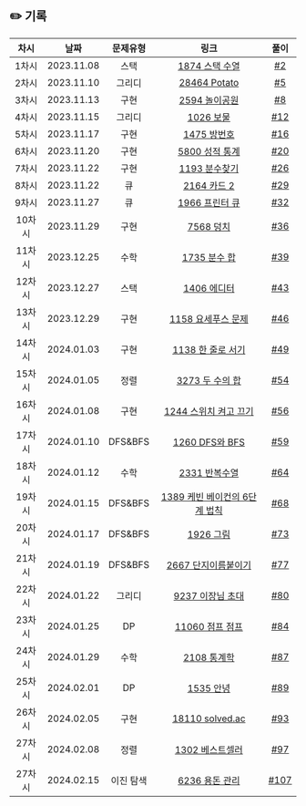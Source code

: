 ## ✏️ 기록   

| 차시 |    날짜    | 문제유형 | 링크 | 풀이 |
|:----:|:---------:|:----:|:-----:|:----:|
| 1차시 | 2023.11.08 |  스택  | [1874 스택 수열](https://www.acmicpc.net/problem/1874)  | [#2](https://github.com/AlgoLeadMe/AlgoLeadMe-3/pull/2) |
| 2차시 | 2023.11.10 | 그리디 | [28464 Potato](https://www.acmicpc.net/problem/28464)  | [#5](https://github.com/AlgoLeadMe/AlgoLeadMe-3/pull/5) |
| 3차시 | 2023.11.13 |  구현  | [2594 놀이공원](https://www.acmicpc.net/problem/2594)  | [#8](https://github.com/AlgoLeadMe/AlgoLeadMe-3/pull/8)  |
| 4차시 | 2023.11.15 | 그리디 | [1026 보물](https://www.acmicpc.net/problem/1026)      | [#12](https://github.com/AlgoLeadMe/AlgoLeadMe-3/pull/12) |
| 5차시 | 2023.11.17 |  구현  | [1475 방번호](https://www.acmicpc.net/problem/1475)    | [#16](https://github.com/AlgoLeadMe/AlgoLeadMe-3/pull/16) |
| 6차시 | 2023.11.20 |  구현  | [5800 성적 통계](https://www.acmicpc.net/problem/5800)  | [#20](https://github.com/AlgoLeadMe/AlgoLeadMe-3/pull/20) |
| 7차시 | 2023.11.22 |  구현  | [1193 분수찾기](https://www.acmicpc.net/problem/1193)   | [#26](https://github.com/AlgoLeadMe/AlgoLeadMe-3/pull/26) |
| 8차시 | 2023.11.22 |   큐   | [2164 카드 2](https://www.acmicpc.net/problem/1193)     | [#29](https://github.com/AlgoLeadMe/AlgoLeadMe-3/pull/29) |
| 9차시 | 2023.11.27 |   큐   | [1966 프린터 큐](https://www.acmicpc.net/problem/1966)  | [#32](https://github.com/AlgoLeadMe/AlgoLeadMe-3/pull/32) |
| 10차시| 2023.11.29 |  구현  | [7568 덩치](https://www.acmicpc.net/problem/7568)       | [#36](https://github.com/AlgoLeadMe/AlgoLeadMe-3/pull/36) |
| 11차시| 2023.12.25 |  수학  | [1735 분수 합](https://www.acmicpc.net/problem/1735)    | [#39](https://github.com/AlgoLeadMe/AlgoLeadMe-3/pull/39) |
| 12차시| 2023.12.27 |  스택  | [1406 에디터](https://www.acmicpc.net/problem/1406)    | [#43](https://github.com/AlgoLeadMe/AlgoLeadMe-3/pull/43) |
| 13차시| 2023.12.29 |  구현  | [1158 요세푸스 문제](https://www.acmicpc.net/problem/1158) | [#46](https://github.com/AlgoLeadMe/AlgoLeadMe-3/pull/46) |
| 14차시| 2024.01.03 |  구현  | [1138 한 줄로 서기](https://www.acmicpc.net/problem/1138) | [#49](https://github.com/AlgoLeadMe/AlgoLeadMe-3/pull/49) |
| 15차시| 2024.01.05 |  정렬 | [3273 두 수의 합](https://www.acmicpc.net/problem/3273) | [#54](https://github.com/AlgoLeadMe/AlgoLeadMe-3/pull/54) |
| 16차시| 2024.01.08 |  구현 | [1244 스위치 켜고 끄기](https://www.acmicpc.net/problem/1244) | [#56](https://github.com/AlgoLeadMe/AlgoLeadMe-3/pull/56) |
| 17차시| 2024.01.10 |  DFS&BFS | [1260 DFS와 BFS](https://www.acmicpc.net/problem/1260) | [#59](https://github.com/AlgoLeadMe/AlgoLeadMe-3/pull/59) |
| 18차시| 2024.01.12 | 수학 | [2331 반복수열](https://www.acmicpc.net/problem/2331) | [#64](https://github.com/AlgoLeadMe/AlgoLeadMe-3/pull/64) |
| 19차시| 2024.01.15 | DFS&BFS  | [1389 케빈 베이컨의 6단계 법칙](https://www.acmicpc.net/problem/1389) | [#68](https://github.com/AlgoLeadMe/AlgoLeadMe-3/pull/68) |
| 20차시| 2024.01.17 | DFS&BFS  | [1926 그림](https://www.acmicpc.net/problem/1926) | [#73](https://github.com/AlgoLeadMe/AlgoLeadMe-3/pull/73) |
| 21차시| 2024.01.19 | DFS&BFS  | [2667 단지이름붙이기](https://www.acmicpc.net/problem/2667) | [#77](https://github.com/AlgoLeadMe/AlgoLeadMe-3/pull/77) |
| 22차시| 2024.01.22 | 그리디  | [9237 이장님 초대](https://www.acmicpc.net/problem/9237) | [#80](https://github.com/AlgoLeadMe/AlgoLeadMe-3/pull/80) |
| 23차시| 2024.01.25 | DP  | [11060 점프 점프](https://www.acmicpc.net/problem/11060) | [#84](https://github.com/AlgoLeadMe/AlgoLeadMe-3/pull/84) |
| 24차시| 2024.01.29 | 수학  | [2108 통계학](https://www.acmicpc.net/problem/2108) | [#87](https://github.com/AlgoLeadMe/AlgoLeadMe-3/pull/87) |
| 25차시| 2024.02.01 | DP  | [1535 안녕](https://www.acmicpc.net/problem/1535) | [#89](https://github.com/AlgoLeadMe/AlgoLeadMe-3/pull/89) |
| 26차시| 2024.02.05 | 구현  | [18110 solved.ac](https://www.acmicpc.net/problem/18110) | [#93](https://github.com/AlgoLeadMe/AlgoLeadMe-3/pull/93) |
| 27차시| 2024.02.08 | 정렬  | [1302 베스트셀러](https://www.acmicpc.net/problem/1302) | [#97](https://github.com/AlgoLeadMe/AlgoLeadMe-3/pull/97) |
| 27차시| 2024.02.15 | 이진 탐색  | [6236 용돈 관리](https://www.acmicpc.net/problem/1302) | [#107](https://github.com/AlgoLeadMe/AlgoLeadMe-3/pull/107) |